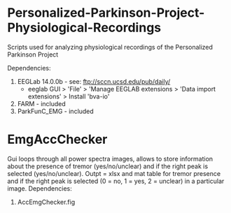 # Personalized-Parkinson-Project-Physiological-Recordings
Scripts used for analyzing physiological recordings of the Personalized Parkinson Project

Dependencies: 
1) EEGLab 14.0.0b - see: ftp://sccn.ucsd.edu/pub/daily/
   - eeglab GUI > 'File' > 'Manage EEGLAB extensions > 'Data import extensions' > Install 'bva-io'
2) FARM           - included
3) ParkFunC_EMG   - included


# EmgAccChecker 
Gui loops through all power spectra images, allows to store information about the presence of tremor (yes/no/unclear) and if the right peak is selected (yes/no/unclear). 
Outpt = xlsx and mat table for tremor presence and if the right peak is selected (0 = no, 1 = yes, 2 = unclear) in a particular image. 
Dependencies: 
1) AccEmgChecker.fig
